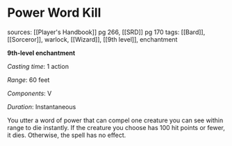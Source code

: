 # Power Word Kill
sources: [[Player's Handbook]] pg 266, [[SRD]] pg 170
tags: [[Bard]], [[Sorceror]], warlock, [[Wizard]], [[9th level]], enchantment

**9th-level enchantment**

*Casting time*: 1 action

*Range*: 60 feet

*Components*: V

*Duration*: Instantaneous

You utter a word of power that can compel one creature you can see within range to die instantly.  If the creature you choose has 100 hit points or fewer, it dies. Otherwise, the spell has no effect.

